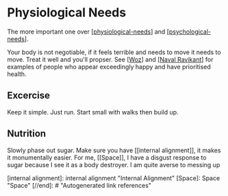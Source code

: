 # Physiological Needs

The more important one over [[physiological-needs]] and [[psychological-needs]].

Your body is not negotiable, if it feels terrible and needs to move it needs to move.
Treat it well and you'll propser. See [[Woz]] and [[Naval Ravikant]] for examples of people who appear exceedingly happy and have prioritised health.

## Excercise
Keep it simple. Just run. Start small with walks then build up.

## Nutrition
Slowly phase out sugar. Make sure you have [[internal alignment]], it makes it monumentally easier. For me, [[Space]], I have a disgust response to sugar because I see it as a body destroyer. I am quite averse to messing up 

[//begin]: # "Autogenerated link references for markdown compatibility"
[physiological-needs]: physiological-needs "Physiological Needs"
[psychological-needs]: psychological-needs "Psychological Needs"
[Woz]: Woz "Woz"
[Naval Ravikant]: naval-ravikant "Naval Ravikant"
[internal alignment]: internal alignment "Internal Alignment"
[Space]: Space "Space"
[//end]: # "Autogenerated link references" 